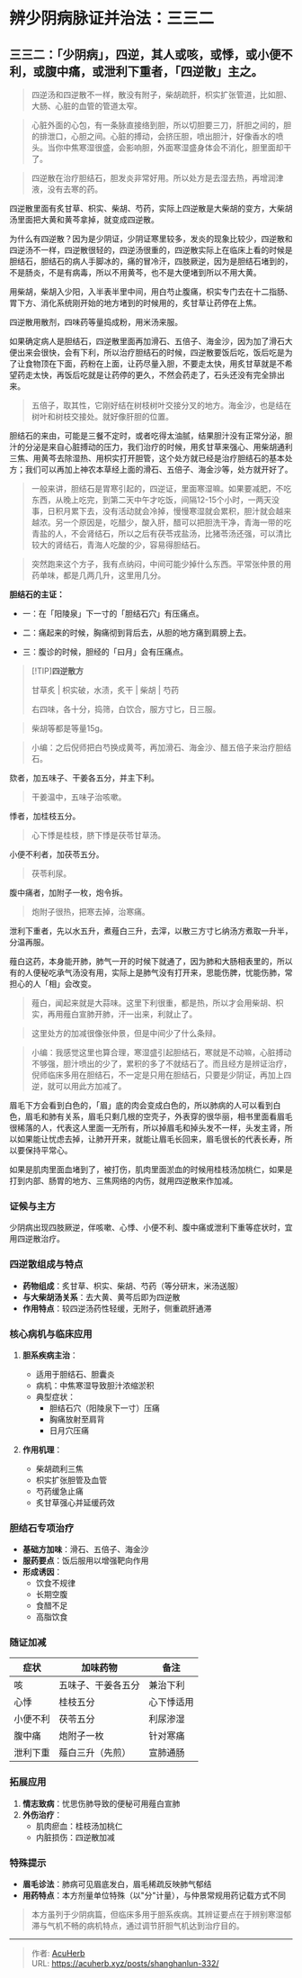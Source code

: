 # 辨少阴病脉证并治法：三三二


## 三三二：「少阴病」，四逆，其人或咳，或悸，或小便不利，或腹中痛，或泄利下重者，「四逆散」主之。

<!--more-->

> 四逆汤和四逆散不一样，散没有附子，柴胡疏肝，枳实扩张管道，比如胆、大肠、心脏的血管的管道太窄。

> 心脏外面的心包，有一条脉直接络到胆，所以切胆要三刀，肝胆之间的，胆的排泄口，心胆之间。心脏的搏动，会挤压胆，喷出胆汁，好像香水的喷头。当你中焦寒湿很盛，会影响胆，外面寒湿盛身体会不消化，胆里面却干了。

> 四逆散在治疗胆结石，胆发炎非常好用。所以处方是去湿去热，再增润津液，没有去寒的药。

四逆散里面有炙甘草、枳实、柴胡、芍药，实际上四逆散是大柴胡的变方，大柴胡汤里面把大黄和黄芩拿掉，就变成四逆散。

为什么有四逆散？因为是少阴证，少阴证寒里较多，发炎的现象比较少，四逆散和四逆汤不一样，四逆散很轻的，四逆汤很重的，四逆散实际上在临床上看的时候是胆结石，胆结石的病人手脚冰的，痛的冒冷汗，四肢厥逆，因为是胆结石堵到的，不是肠炎，不是有病毒，所以不用黄芩，也不是大便堵到所以不用大黄。

用柴胡，柴胡入少阳，入半表半里中间，用白芍止腹痛，枳实专门去在十二指肠、胃下方、消化系统刚开始的地方堵到的时候用的，炙甘草让药停在上焦。

四逆散用散剂，四味药等量捣成粉，用米汤来服。

如果确定病人是胆结石，四逆散里面再加滑石、五倍子、海金沙，因为加了滑石大便出来会很快，会有下利，所以治疗胆结石的时候，四逆散要饭后吃，饭后吃是为了让食物顶在下面，药粉在上面，让药尽量入胆，不要走太快，用炙甘草就是不希望药走太快，再饭后吃就是让药停的更久，不然会药走了，石头还没有完全排出来。

> 五倍子，取其性，它刚好结在树枝树叶交接分叉的地方。海金沙，也是结在树叶和树枝交接处。就好像肝胆的位置。

胆结石的来由，可能是三餐不定时，或者吃得太油腻，结果胆汁没有正常分泌，胆汁的分泌是来自心脏搏动的压力，我们治疗的时候，用炙甘草来强心、用柴胡通利三焦、用黄芩去除湿热、用枳实打开胆管，这个处方就已经是治疗胆结石的基本处方；我们可以再加上神农本草经上面的滑石、五倍子、海金沙等，处方就开好了。

> 一般来讲，胆结石是胃寒引起的，四逆证，里面寒湿嘛。如果要减肥，不吃东西，从晚上吃完，到第二天中午才吃饭，间隔12-15个小时，一两天没事，日积月累下去，没有活动就会冷掉，慢慢寒湿就会累积，胆汁就会越来越浓。另一个原因是，吃醋少，酸入肝，醋可以把胆洗干净，青海一带的吃青盐的人，不会肾结石，所以之后有茯苓戎盐汤，比猪苓汤还强，可以清比较大的肾结石，青海人吃酸的少，容易得胆结石。

> 突然跑来这个方子，我有点纳闷，中间可能少掉什么东西。平常张仲景的用药单味，都是几两几升，这里用几分。

**胆结石的主证：**

- 一：在「阳陵泉」下一寸的「胆结石穴」有压痛点。

- 二：痛起来的时候，胸痛彻到背后去，从胆的地方痛到肩膀上去。

- 三：腹诊的时候，胆经的「曰月」会有压痛点。

> [!TIP]**四逆散方**
>
> 甘草炙 | 枳实破，水渍，炙干 | 柴胡 | 芍药
>
> 右四味，各十分，捣筛，白饮合，服方寸匕，日三服。

> 柴胡等都是等量15g。

> 小编：之后倪师把白芍换成黄芩，再加滑石、海金沙、醋五倍子来治疗胆结石。

欬者，加五味子、干姜各五分，并主下利。

> 干姜温中，五味子治咳嗽。

悸者，加桂枝五分。

> 心下悸是桂枝，脐下悸是茯苓甘草汤。

小便不利者，加茯苓五分。

> 茯苓利尿。

腹中痛者，加附子一枚，炮令拆。

> 炮附子很热，把寒去掉，治寒痛。

泄利下重者，先以水五升，煮薤白三升，去滓，以散三方寸匕纳汤方煮取一升半，分温再服。

薤白这药，本身能开肺，肺气一开的时候下就通了，因为肺和大肠相表里的，所以有的人便秘吃承气汤没有用，实际上是肺气没有打开来，思能伤脾，忧能伤肺，常担心的人「相」会改变。

> 薤白，闻起来就是大蒜味。这里下利很重，都是热，所以才会用柴胡、枳实，再用薤白宣肺开肺，汗一出来，利就止了。

> 这里处方的加减很像张仲景，但是中间少了什么条辩。

> 小编：我感觉这里也算合理，寒湿盛引起胆结石，寒就是不动嘛，心脏搏动不够强，胆汁喷出的少了，累积的多了不就结石了。而且经方是辨证治疗，倪师临床多用在胆结石，不一定是只用在胆结石，只要是少阴证，再加上四逆，就可以用此方加减了。

眉毛下方会看到白色的，「眉」底的肉会变成白色的，所以肺病的人可以看到白色，眉毛和肺有关系，眉毛只剩几根的空壳子，外表穿的很华丽，相书里面看眉毛很稀落的人，代表这人里面一无所有，所以掉眉毛和掉头发不一样，头发主肾，所以如果能让忧虑去掉，让肺开开来，就能让眉毛长回来，眉毛很长的代表长寿，所以要保持平常心。

如果是肌肉里面血堵到了，被打伤，肌肉里面淤血的时候用桂枝汤加桃仁，如果是打到内部、肠胃的地方、三焦网络的内伤，就用四逆散来作加减。

### 证候与主方
少阴病出现四肢厥逆，伴咳嗽、心悸、小便不利、腹中痛或泄利下重等症状时，宜用四逆散治疗。

### 四逆散组成与特点
- **药物组成**：炙甘草、枳实、柴胡、芍药（等分研末，米汤送服）
- **与大柴胡汤关系**：去大黄、黄芩后即为四逆散
- **作用特点**：较四逆汤药性轻缓，无附子，侧重疏肝通滞

### 核心病机与临床应用
1. **胆系疾病主治**：
   - 适用于胆结石、胆囊炎
   - 病机：中焦寒湿导致胆汁浓缩淤积
   - 典型症状：
     - 胆结石穴（阳陵泉下一寸）压痛
     - 胸痛放射至肩背
     - 日月穴压痛

2. **作用机理**：
   - 柴胡疏利三焦
   - 枳实扩张胆管及血管
   - 芍药缓急止痛
   - 炙甘草强心并延缓药效

### 胆结石专项治疗
- **基础方加味**：滑石、五倍子、海金沙
- **服药要点**：饭后服用以增强靶向作用
- **形成诱因**：
  - 饮食不规律
  - 长期空腹
  - 食醋不足
  - 高脂饮食

### 随证加减
| 症状        | 加味药物              | 备注                     |
|-------------|-----------------------|--------------------------|
| 咳          | 五味子、干姜各五分    | 兼治下利                 |
| 心悸        | 桂枝五分              | 心下悸适用               |
| 小便不利    | 茯苓五分              | 利尿渗湿                 |
| 腹中痛      | 炮附子一枚            | 针对寒痛                 |
| 泄利下重    | 薤白三升（先煎）      | 宣肺通肠                 |

### 拓展应用
1. **情志致病**：忧思伤肺导致的便秘可用薤白宣肺
2. **外伤治疗**：
   - 肌肉瘀血：桂枝汤加桃仁
   - 内脏损伤：四逆散加减

### 特殊提示
- **眉毛诊法**：肺病可见眉底发白，眉毛稀疏反映肺气郁结
- **用药特点**：本方剂量单位特殊（以"分"计量），与仲景常规用药记载方式不同

> 本方虽列于少阴病篇，但临床多用于胆系疾病。其辨证要点在于辨别寒湿郁滞与气机不畅的病机特点，通过调节肝胆气机达到治疗目的。

---

> 作者: [AcuHerb](https://acuherb.xyz)  
> URL: https://acuherb.xyz/posts/shanghanlun-332/  

